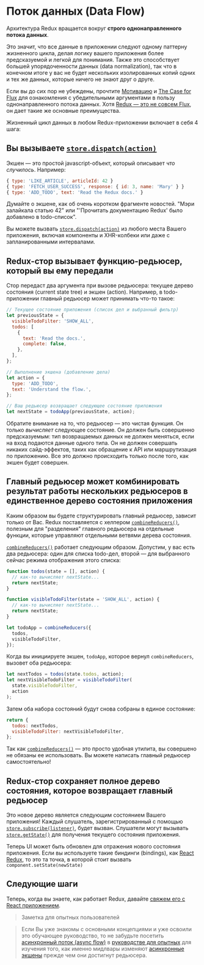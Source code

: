 # Поток данных (Data Flow)

Архитектура Redux вращается вокруг **строго однонаправленного потока данных**.

Это значит, что все данные в приложении следуют одному паттерну жизненного цикла, делая логику вашего приложения более предсказуемой и легкой для понимания. Также это способствует большей упорядоченности данных (data normalization), так что в конечном итоге у вас не будет нескольких изолированных копий одних и тех же данных, которые ничего не знают друг о друге.

Если вы до сих пор не убеждены, прочтите [Мотивацию](../introduction/Motivation.md) и [The Case for Flux](https://medium.com/@dan_abramov/the-case-for-flux-379b7d1982c6) для ознакомления с убедительными аргументами в пользу однонаправленного потока данных. Хотя [Redux — это не совсем Flux](../introduction/PriorArt.md), он дает такие же основные преимущества.

Жизненный цикл данных в любом Redux-приложении включает в себя 4 шага:

## Вы вызываете [`store.dispatch(action)`](../api/Store.md#dispatch)

Экшен — это простой javascript-объект, который описывает _что случилось_. Например:

```js
{ type: 'LIKE_ARTICLE', articleId: 42 }
{ type: 'FETCH_USER_SUCCESS', response: { id: 3, name: 'Mary' } }
{ type: 'ADD_TODO', text: 'Read the Redux docs.' }
```

Думайте о экшене, как об очень коротком фрагменте новостей. "Мэри залайкала статью 42" или "'Прочитать документацию Redux' было добавлено в todo-список".

Вы можете вызвать [`store.dispatch(action)`](../api/Store.md#dispatch) из любого места Вашего приложения, включая компоненты и XHR-колбеки или даже с запланированными интервалами.

## Redux-стор вызывает функцию-редьюсер, который вы ему передали

Стор передаст два аргумента при вызове редьюсера: текущее дерево состояния (current state tree) и экшен (action). Например, в todo-приложении главный редьюсер может принимать что-то такое:

```js
// Текущее состояние приложения (список дел и выбранный фильтр)
let previousState = {
  visibleTodoFilter: 'SHOW_ALL',
  todos: [
    {
      text: 'Read the docs.',
      complete: false,
    },
  ],
};

// Выполнение экшена (добавление дела)
let action = {
  type: 'ADD_TODO',
  text: 'Understand the flow.',
};

// Ваш редьюсер возвращает следующее состояние приложения
let nextState = todoApp(previousState, action);
```

Обратите внимание на то, что редьюсер — это чистая функция. Он только _вычисляет_ следующее состояние. Он должен быть совершенно предсказуемым: тип возвращаемых данных не должен меняться, если на вход подаются данные одного типа. Он не должен совершать никаких сайд-эффектов, таких как обращение к API или маршрутизация по приложению. Все это должно происходить только после того, как экшен будет совершен.

## Главный редьюсер может комбинировать результат работы нескольких редьюсеров в единственное дерево состояния приложения

Каким образом вы будете структурировать главный редьюсер, зависит только от Вас. Redux поставляется с хелпером [`combineReducers()`](../api/combineReducers.md), полезным для "разделения" главного редьюсера на отдельные функции, которые управляют отдельными ветвями дерева состояния.

[`combineReducers()`](../api/combineReducers.md) работает следующим образом. Допустим, у вас есть два редьюсера: один для списка todo-дел, второй — для выбранного сейчас режима отображения этого списка:

```js
function todos(state = [], action) {
  // как-то вычисляет nextState...
  return nextState;
}

function visibleTodoFilter(state = 'SHOW_ALL', action) {
  // как-то вычисляет nextState...
  return nextState;
}

let todoApp = combineReducers({
  todos,
  visibleTodoFilter,
});
```

Когда вы инициируете экшен, `todoApp`, которое вернул `combineReducers`, вызовет оба редьюсера:

```js
let nextTodos = todos(state.todos, action);
let nextVisibleTodoFilter = visibleTodoFilter(
  state.visibleTodoFilter,
  action
);
```

Затем оба набора состояний будут снова собраны в единое состояние:

```js
return {
  todos: nextTodos,
  visibleTodoFilter: nextVisibleTodoFilter,
};
```

Так как [`combineReducers()`](../api/combineReducers.md) — это просто удобная утилита, вы совершено не обязаны ее использовать. Вы можете написать главный редьюсер самостоятельно!

## Redux-стор сохраняет полное дерево состояния, которое возвращает главный редьюсер

Это новое дерево является следующим состоянием Вашего приложения! Каждый слушатель, зарегистрированный с помощью [`store.subscribe(listener)`](../api/Store.md#subscribe), будет вызван. Слушатели могут вызывать [`store.getState()`](../api/Store.md#getState) для получения текущего состояния приложения.

Теперь UI может быть обновлен для отражения нового состояния приложения. Если вы используете такие биндинги (bindings), как [React Redux](https://github.com/gaearon/react-redux), то это та точка, в которой стоит вызвать `component.setState(newState)`

## Следующие шаги

Теперь, когда вы знаете, как работает Redux, давайте [свяжем его с React приложением](UsageWithReact.md).

> Заметка для опытных пользователей

> Если Вы уже знакомы с основными концепциями и уже освоили это обучающее руководство, то не забудьте посетить [асинхронный поток (async flow)](../advanced/AsyncFlow.md) в [руководстве для опытных](../advanced/README.md) для изучения того, как именно мидлвары изменяют [асинхронные экшены](../advanced/AsyncActions.md) прежде чем они достигнут редьюсера.
